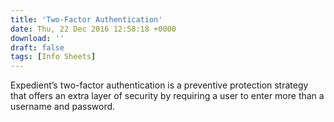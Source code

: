```yaml
---
title: 'Two-Factor Authentication'
date: Thu, 22 Dec 2016 12:58:18 +0000
download: ''
draft: false
tags: [Info Sheets]
---
```


Expedient’s two-factor authentication is a preventive protection strategy that offers an extra layer of security by requiring a user to enter more than a username and password.
